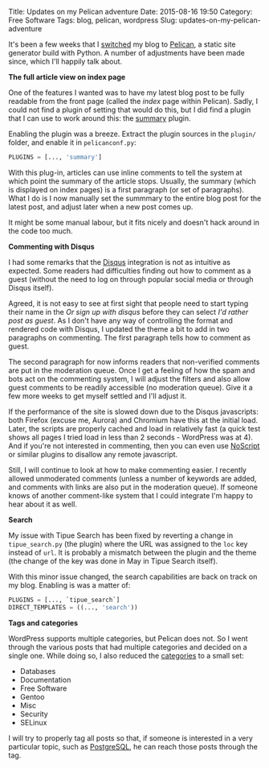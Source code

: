 Title: Updates on my Pelican adventure
Date: 2015-08-16 19:50
Category: Free Software
Tags: blog, pelican, wordpress
Slug: updates-on-my-pelican-adventure

It's been a few weeks that I [switched](http://blog.siphos.be/2015/08/switching-to-pelican/)
my blog to [Pelican](http://blog.getpelican.com/), a static site generator build
with Python. A number of adjustments have been made since, which I'll happily
talk about.

<!-- PELICAN_END_SUMMARY -->

**The full article view on index page**

One of the features I wanted was to have my latest blog post to be fully
readable from the front page (called the _index_ page within Pelican). Sadly,
I could not find a plugin of setting that would do this, but I did find
a plugin that I can use to work around this: the [summary](https://github.com/getpelican/pelican-plugins/tree/master/summary)
plugin.

Enabling the plugin was a breeze. Extract the plugin sources in the `plugin/`
folder, and enable it in `pelicanconf.py`:

```python
PLUGINS = [..., 'summary']
```

With this plug-in, articles can use inline comments to tell the system at which
point the summary of the article stops. Usually, the summary (which is displayed
on index pages) is a first paragraph (or set of paragraphs). What I do is I now
manually set the summmary to the entire blog post for the latest post, and adjust
later when a new post comes up.

It might be some manual labour, but it fits nicely and doesn't hack around in the
code too much.

**Commenting with Disqus**

I had some remarks that the [Disqus](https://disqus.com/home/welcome/) integration
is not as intuitive as expected. Some readers had difficulties finding out how
to comment as a guest (without the need to log on through popular social media
or through Disqus itself).

Agreed, it is not easy to see at first sight that people need to start typing
their name in the _Or sign up with disqus_ before they can select _I'd rather post
as guest_. As I don't have any way of controlling the format and rendered code
with Disqus, I updated the theme a bit to add in two paragraphs on commenting.
The first paragraph tells how to comment as guest.

The second paragraph for now informs readers that non-verified comments are put
in the moderation queue. Once I get a feeling of how the spam and bots act on the
commenting system, I will adjust the filters and also allow guest comments to be
readily accessible (no moderation queue). Give it a few more weeks to get myself
settled and I'll adjust it.

If the performance of the site is slowed down due to the Disqus javascripts: both
Firefox (excuse me, Aurora) and Chromium have this at the initial load. Later, the
scripts are properly cached and load in relatively fast (a quick test shows
all pages I tried load in less than 2 seconds - WordPress was at 4). And if you're
not interested in commenting, then you can even use [NoScript](https://noscript.net/)
or similar plugins to disallow any remote javascript.

Still, I will continue to look at how to make commenting easier. I recently allowed
unmoderated comments (unless a number of keywords are added, and comments with links
are also put in the moderation queue). If someone knows of another comment-like
system that I could integrate I'm happy to hear about it as well.

**Search**

My issue with Tipue Search has been fixed by reverting a change in `tipue_search.py`
(the plugin) where the URL was assigned to the `loc` key instead of `url`. It is
probably a mismatch between the plugin and the theme (the change of the key was done
in May in Tipue Search itself).

With this minor issue changed, the search capabilities are back on track on my blog.
Enabling is was a matter of:

```python
PLUGINS = [..., `tipue_search`]
DIRECT_TEMPLATES = ((..., 'search'))
```

**Tags and categories**

WordPress supports multiple categories, but Pelican does not. So I went through
the various posts that had multiple categories and decided on a single one. While
doing so, I also reduced the [categories](http://blog.siphos.be/categories.html) to
a small set:

- Databases
- Documentation
- Free Software
- Gentoo
- Misc
- Security
- SELinux

I will try to properly tag all posts so that, if someone is interested in a very
particular topic, such as [PostgreSQL](http://blog.siphos.be/tag/postgresql/index.html), he can reach
those posts through the tag.


